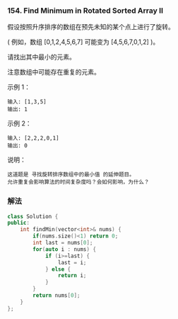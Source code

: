 ### 154. Find Minimum in Rotated Sorted Array II

假设按照升序排序的数组在预先未知的某个点上进行了旋转。

( 例如，数组 [0,1,2,4,5,6,7] 可能变为 [4,5,6,7,0,1,2] )。

请找出其中最小的元素。

注意数组中可能存在重复的元素。

示例 1：
```
输入: [1,3,5]
输出: 1
```
示例 2：
```
输入: [2,2,2,0,1]
输出: 0
```
说明：
```
这道题是 寻找旋转排序数组中的最小值 的延伸题目。
允许重复会影响算法的时间复杂度吗？会如何影响，为什么？
```

### 解法

```cpp
class Solution {
public:
    int findMin(vector<int>& nums) {
        if(nums.size()<1) return 0;
        int last = nums[0];
        for(auto i : nums) {
            if (i>=last) {
                last = i;
            } else {
                return i;
            }
        }
        return nums[0];
    }
};
```
